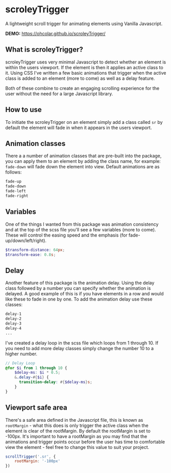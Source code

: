 # scroleyTrigger
A lightweight scroll trigger for animating elements using Vanilla Javascript.

**DEMO:** https://ohcolar.github.io/scroleyTrigger/

## What is scroleyTrigger?
scroleyTrigger uses very minimal Javascript to detect whether an element is within the users viewport. If the element is then it applies an active class to it. Using CSS I've written a few basic animations that trigger when the active class is added to an element (more to come) as well as a delay feature.

Both of these combine to create an engaging scrolling experience for the user without the need for a large Javascript library.

## How to use
To initiate the scroleyTrigger on an element simply add a class called `sr` by default the element will fade in when it appears in the users viewport.

## Animation classes
There a a number of animation classes that are pre-built into the package, you can apply them to an element by adding the class name, for example: `fade-down` will fade down the element into view. Default animations are as follows:

```css
fade-up
fade-down
fade-left
fade-right
```

## Variables
One of the things I wanted from this package was animation consistency and at the top of the scss file you'll see a few variables (more to come). These will control the easing speed and the emphasis (for fade-up/down/left/right). 

```scss
$transform-distance: 64px;
$transform-ease: 0.8s;
```

## Delay
Another feature of this package is the animation delay. Using the delay class followed by a number you can specify whether the animation is delayed. A good example of this is if you have elements in a row and would like these to fade in one by one. To add the animation delay use these classes:

```css
delay-1
delay-2
delay-3
delay-4
...
```

I've created a delay loop in the scss file which loops from 1 through 10. If you need to add more delay classes simply change the number 10 to a higher number.
```scss
// Delay Loop
@for $i from 1 through 10 {
    $delay-ms: $i * 0.5;
    &.delay-#{$i} {
      transition-delay: #{$delay-ms}s;
    }
} 
```

## Viewport safe area
There's a safe area defined in the Javascript file, this is known as `rootMargin` - what this does is only trigger the active class when the element is clear of the rootMargin. By default the rootMargin is set to -100px. It's important to have a rootMargin as you may find that the animations and trigger points occur before the user has time to comfortable view the element - feel free to change this value to suit your project.

```js
scrollTrigger('.sr', {
    rootMargin: '-100px'
})
```
